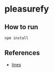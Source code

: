 # pleasurefy

## How to run

```
npm install 
```


## References


- [lines](https://labs.fluuu.id/lines/)
